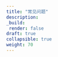 ```yaml
---
title: "常见问题"
description:
_build:
 render: false 
draft: true
collapsible: true
weight: 70
---
```


